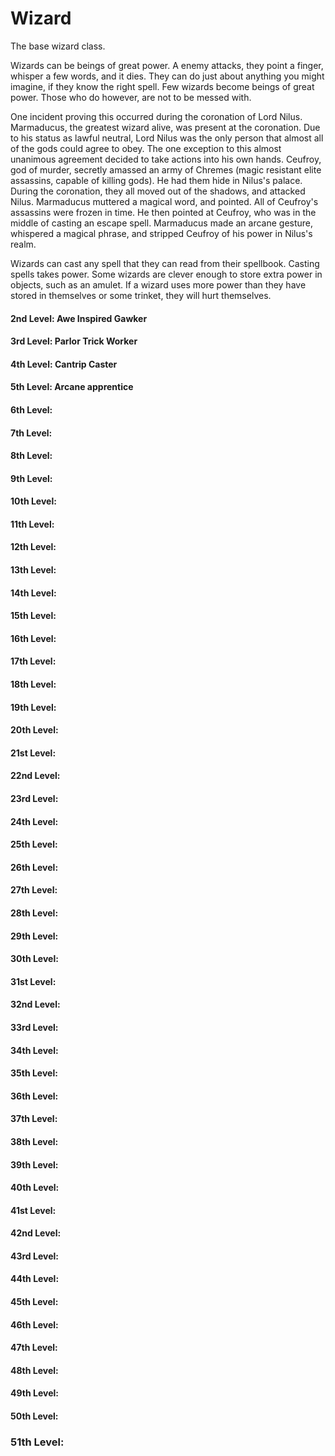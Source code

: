 ﻿# Wizard
The base wizard class. 


Wizards can be beings of great power. A enemy attacks, they point a finger, whisper a few words, and it dies.
They can do just about anything you might imagine, if they know the right spell. Few wizards become beings of great power.
Those who do however, are not to be messed with.

One incident proving this occurred during the coronation of Lord Nilus.
Marmaducus, the greatest wizard alive, was present at the coronation.
Due to his status as lawful neutral, Lord Nilus was the only person that almost all of the gods could agree to obey.
The one exception to this almost unanimous agreement decided to take actions into his own hands.
Ceufroy, god of murder, secretly amassed an army of Chremes (magic resistant elite assassins, capable of killing gods).
He had them hide in Nilus's palace. During the coronation, they all moved out of the shadows, and attacked Nilus.
Marmaducus muttered a magical word, and pointed. All of Ceufroy's assassins were frozen in time. 
He then pointed at Ceufroy, who was in the middle of casting an escape spell. 
Marmaducus made an arcane gesture, whispered a magical phrase, and stripped Ceufroy of his power in Nilus's realm.

Wizards can cast any spell that they can read from their spellbook. Casting spells takes power. 
Some wizards are clever enough to store extra power in objects, such as an amulet.
If a wizard uses more power than they have stored in themselves or some trinket, they will hurt themselves.


#### 2nd Level: Awe Inspired Gawker

#### 3rd Level: Parlor Trick Worker

#### 4th Level: Cantrip Caster

#### 5th Level: Arcane apprentice

#### 6th Level: 

#### 7th Level: 

#### 8th Level:  

#### 9th Level: 

#### 10th Level:  

#### 11th Level:  

#### 12th Level: 

#### 13th Level:  

#### 14th Level:  

#### 15th Level:  

#### 16th Level: 

#### 17th Level:     

#### 18th Level:

#### 19th Level:

#### 20th Level: 

#### 21st Level: 

#### 22nd Level: 

#### 23rd Level: 

#### 24th Level: 

#### 25th Level: 

#### 26th Level: 

#### 27th Level: 

#### 28th Level:  

#### 29th Level:  

#### 30th Level: 

#### 31st Level: 

#### 32nd Level:  

#### 33rd Level:  

#### 34th Level: 

#### 35th Level:  

#### 36th Level:  

#### 37th Level:  

#### 38th Level:  

#### 39th Level:  

#### 40th Level:  

#### 41st Level: 

#### 42nd Level: 

#### 43rd Level:  

#### 44th Level:  

#### 45th Level:  

#### 46th Level: 

#### 47th Level: 

#### 48th Level:  

#### 49th Level:  

#### 50th Level:  

### 51th Level:  
